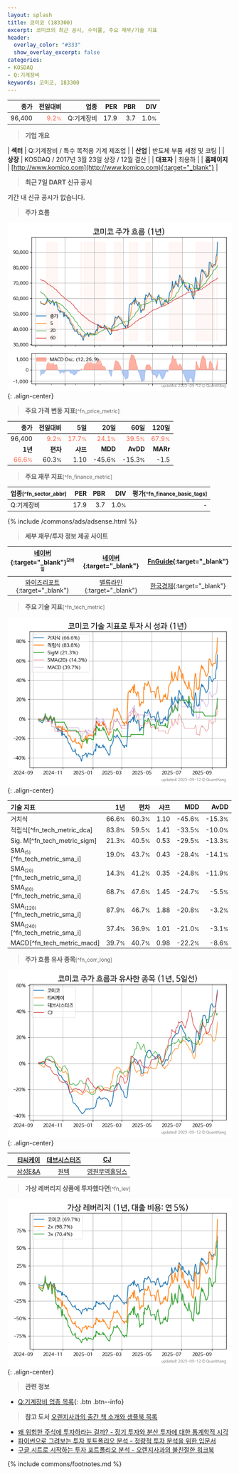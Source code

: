 ```yaml
---
layout: splash
title: 코미코 (183300)
excerpt: 코미코의 최근 공시, 수익률, 주요 재무/기술 지표
header:
  overlay_color: "#333"
  show_overlay_excerpt: false
categories:
- KOSDAQ
- Q:기계장비
keywords: 코미코, 183300
---
```


| **종가** | **전일대비** | **업종** | **PER** | **PBR** | **DIV** |
| -------: | -----------: | -------: | ------: | ------: | ------: |
| 96,400 | <span style="color: tomato">9.2<small>%</small></span> | Q:기계장비 | 17.9 | 3.7 | 1.0<small>%</small> |

<!-- more -->


> **기업 개요**<a id="company"></a>

| <span style="white-space:nowrap;">**섹터**</span> | Q:기계장비 / 특수 목적용 기계 제조업 |
| <span style="white-space:nowrap;">**산업**</span> | 반도체 부품 세정 및 코팅 |
| <span style="white-space:nowrap;">**상장**</span> | KOSDAQ / 2017년 3월 23일 상장 / 12월 결산 |
| <span style="white-space:nowrap;">**대표자**</span> | 최용하 |
| <span style="white-space:nowrap;">**홈페이지**</span> | [http://www.komico.com](http://www.komico.com){:target="_blank"} |


> **최근 7일 DART 신규 공시**<a id="dart"></a>

기간 내 신규 공시가 없습니다.


> **주가 흐름**<a id="price"></a>

![183300](/stock/images/183300.png){: .align-center}


> **주요 가격 변동 지표**<small>[^fn_price_metric]</small>

| **종가** | **전일대비** | **5일** | **20일** | **60일** | **120일** |
| -------: | -----------: | ------: | -------: | -------: | --------: |
| 96,400 | <span style="color: tomato">9.2<small>%</small></span> | <span style="color: tomato">17.7<small>%</small></span> | <span style="color: tomato">24.1<small>%</small></span> | <span style="color: tomato">39.5<small>%</small></span> | <span style="color: tomato">67.9<small>%</small></span> |
| **1년** | **편차** | **샤프** | **MDD** | **AvDD** | **MARr** |
| <span style="color: tomato">66.6<small>%</small></span> | 60.3<small>%</small> | 1.10 | -45.6<small>%</small> | -15.3<small>%</small> | -1.5 |


> **주요 재무 지표**<small>[^fn_finance_metric]</small>

| **업종**<small>[^fn_sector_abbr]</small> | **PER** | **PBR** | **DIV** | **평가**<small>[^fn_finance_basic_tags]</small> |
| :--------------------------------------- | ------: | ------: | ------: | ----------------------------------------------: |
| Q:기계장비 | 17.9 | 3.7 | 1.0<small>%</small> | - |



{% include /commons/ads/adsense.html %}

> **세부 재무/투자 정보 제공 사이트**

| [네이버](https://m.stock.naver.com/domestic/stock/183300/finance/summary){:target="_blank"}<sup><small>모바일</small></sup> | [네이버](https://finance.naver.com/item/coinfo.naver?code=183300){:target="_blank"} | [FnGuide](https://comp.fnguide.com/SVO2/ASP/SVD_Invest.asp?gicode=A183300&MenuYn=Y){:target="_blank"} |
| :---: | :---: | :---: |
| [와이즈리포트](https://comp.wisereport.co.kr/company/c1040001.aspx?cmp_cd=183300){:target="_blank"} | [밸류라인](https://www.valueline.co.kr/finance/summary/183300){:target="_blank"} | [한국경제](https://markets.hankyung.com/stock/183300/financial-summary){:target="_blank"} |


> **주요 기술 지표**<small>[^fn_tech_metric]</small>


![183300](/stock/images/183300_tech.png){: .align-center}

| **기술 지표** | **1년** | **편차** | **샤프** | **MDD** | **AvDD** |
| :------------ | ------: | -----------: | -------: | ------: | -------: |
| 거치식 | 66.6<small>%</small> | 60.3<small>%</small> | 1.10 | -45.6<small>%</small> | -15.3<small>%</small> |
| 적립식[^fn_tech_metric_dca] | 83.8<small>%</small> | 59.5<small>%</small> | 1.41 | -33.5<small>%</small> | -10.0<small>%</small> |
| Sig. M[^fn_tech_metric_sigm] | 21.3<small>%</small> | 40.5<small>%</small> | 0.53 | -29.5<small>%</small> | -13.3<small>%</small> |
| SMA<small><sub>(5)</sub></small>[^fn_tech_metric_sma_i] | 19.0<small>%</small> | 43.7<small>%</small> | 0.43 | -28.4<small>%</small> | -14.1<small>%</small> |
| SMA<small><sub>(20)</sub></small>[^fn_tech_metric_sma_i] | 14.3<small>%</small> | 41.2<small>%</small> | 0.35 | -24.8<small>%</small> | -11.9<small>%</small> |
| SMA<small><sub>(60)</sub></small>[^fn_tech_metric_sma_i] | 68.7<small>%</small> | 47.6<small>%</small> | 1.45 | -24.7<small>%</small> | -5.5<small>%</small> |
| SMA<small><sub>(120)</sub></small>[^fn_tech_metric_sma_i] | 87.9<small>%</small> | 46.7<small>%</small> | 1.88 | -20.8<small>%</small> | -3.2<small>%</small> |
| SMA<small><sub>(240)</sub></small>[^fn_tech_metric_sma_i] | 37.4<small>%</small> | 36.9<small>%</small> | 1.01 | -21.0<small>%</small> | -3.1<small>%</small> |
| MACD[^fn_tech_metric_macd] | 39.7<small>%</small> | 40.7<small>%</small> | 0.98 | -22.2<small>%</small> | -8.6<small>%</small> |


> **주가 흐름 유사 종목**<a id="corr"></a><small>[^fn_corr_long]</small>

![183300](/stock/images/183300_corr.png){: .align-center}

|       | [티씨케이](/064760/) | [데브시스터즈](/194480/) | [CJ](/001040/) |
| :---: | :------------------------------------: | :------------------------------------: | :------------------------------------: |
|       | [삼성E&A](/028050/) | [원텍](/336570/) | [영원무역홀딩스](/009970/) |


> **가상 레버리지 상품에 투자했다면**<a id="2x"></a><small>[^fn_lev]</small>

![183300](/stock/images/183300_2x.png){: .align-center}


> **관련 정보**

- [Q:기계장비 업종 목록](/stats/sector/kosdaq_업종_기계장비_종목/){: .btn .btn--info}

> **참고 도서** [오렌지사과의 출간 책 소개와 샘플북 목록](https://kongdori.tistory.com/691)

- [왜 위험한 주식에 투자하라는 걸까? - 장기 투자와 분산 투자에 대한 통계학적 시각](https://kongdori.tistory.com/421)
- [파이썬으로 그려보는 투자 포트폴리오 분석  - 정량적 투자 분석을 위한 입문서](https://kongdori.tistory.com/643)
- [구글 시트로 시작하는 투자 포트폴리오 분석 - 오렌지사과의 불친절한 워크북](https://kongdori.tistory.com/449)


{% include commons/footnotes.md %}
